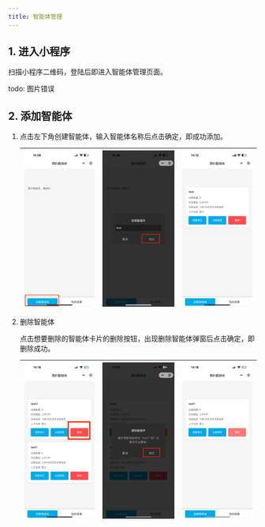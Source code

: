 ```yaml
---
title: 智能体管理
---
```


## 1. 进入小程序

扫描小程序二维码，登陆后即进入智能体管理页面。

todo: 图片错误

## 2. 添加智能体

1. 点击左下角创建智能体，输入智能体名称后点击确定，即成功添加。

   | ![image-20250804163148843](./imgs/agent-management/image-20250804163148843.png) | ![image-20250804163120234](./imgs/agent-management/image-20250804163120234.png) | ![image-20250804163158656](./imgs/agent-management/image-20250804163158656.png) |
   | ------------------------------------------------------------------------------- | ------------------------------------------------------------------------------- | ------------------------------------------------------------------------------- |

2. 删除智能体

   点击想要删除的智能体卡片的删除按钮，出现删除智能体弹窗后点击确定，即删除成功。

   | ![image-20250804163238641](./imgs/agent-management/image-20250804163238641.png) | ![image-20250804163247247](./imgs/agent-management/image-20250804163247247.png) | ![image-20250804163253084](./imgs/agent-management/image-20250804163253084.png) |
   | ------------------------------------------------------------------------------- | ------------------------------------------------------------------------------- | ------------------------------------------------------------------------------- |
